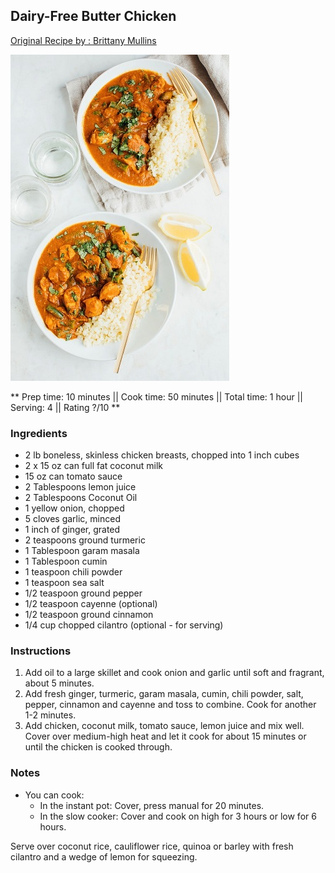 ## Dairy-Free Butter Chicken

[Original Recipe by : Brittany Mullins](https://www.eatingbirdfood.com/slow-cooker-dairy-free-butter-chicken/)

![Picture](../img/butter_free_chicken.jpg)

** Prep time: 10 minutes || Cook time: 50 minutes || Total time: 1 hour || Serving: 4 || Rating ?/10 **

### Ingredients

- 2 lb boneless, skinless chicken breasts, chopped into 1 inch cubes
- 2 x 15 oz can full fat coconut milk
- 15 oz can tomato sauce
- 2 Tablespoons lemon juice
- 2 Tablespoons Coconut Oil
- 1 yellow onion, chopped
- 5 cloves garlic, minced
- 1 inch of ginger, grated
- 2 teaspoons ground turmeric
- 1 Tablespoon garam masala
- 1 Tablespoon cumin
- 1 teaspoon chili powder
- 1 teaspoon sea salt
- 1/2 teaspoon ground pepper
- 1/2 teaspoon cayenne (optional)
- 1/2 teaspoon ground cinnamon
- 1/4 cup chopped cilantro (optional - for serving)

### Instructions

1. Add oil to a large skillet and cook onion and garlic until soft and fragrant, about 5 minutes. 
2. Add fresh ginger, turmeric, garam masala, cumin, chili powder, salt, pepper, cinnamon and cayenne and toss to combine. Cook for another 1-2 minutes.
2. Add chicken, coconut milk, tomato sauce, lemon juice and mix well. Cover over medium-high heat and let it cook for about 15 minutes or until the chicken is cooked through.

### Notes
- You can cook:
	- In the instant pot: Cover, press manual for 20 minutes.
	- In the slow cooker: Cover and cook on high for 3 hours or low for 6 hours.

Serve over coconut rice, cauliflower rice, quinoa or barley with fresh cilantro and a wedge of lemon for squeezing.
